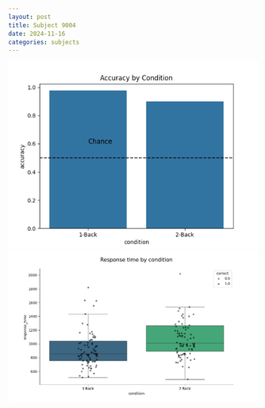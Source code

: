 ```yaml
---
layout: post
title: Subject 9004
date: 2024-11-16
categories: subjects
---
```


![](data/9004/run-19/9004_ATS_acc.png)
![](data/9004/run-19/9004_ATS_rt.png)
